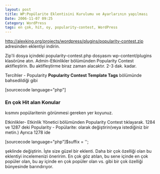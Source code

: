 ```yaml
---
layout: post
title: WP:Popülarite Eklentisini Kurulumu ve Ayarlarının yapılması
Date: 2006-11-07 09:25
Category: WordPress
tags: en çok, hit, oy, popularity-contest, WordPress
---
```


http://alexking.org/projects/wordpress/plugins/popularity-contest.zip
adresinden eklentiyi indirin.

Zip'li dosya içindeki popularity-contest.php dosyasını
wp-content/plugins klasörüne atın. Admin-Etkinlikler
bölümünden Popularity Contest aktifleştirin. Bu aktifleştirme biraz
zaman alacaktır. 2-3 dak. kadar.

Tercihler - Popularity **Popularity Contest Template Tags** bölümünde
bahsedildiği gibi

[sourcecode language="php"] <?php akpc_most_popular(); ?> <h3>En
çok Hit alan Konular</h3> <ul> <?php akpc_most_popular(); ?>
</ul>

kısmını popülaritenin görünmesi gereken yer koyunuz.

Etkinlikler- Etkinlik Yönetici bölümünden Popularity Contest tıklayarak.
1284 ve 1287 deki Popularity - Popülarite: olarak değiştirin(veya
istediğiniz bir metin.) Ayrıca 1278 ide

[sourcecode language="php"]$suffix = '';

şeklinde değiştirin. İşte size güzel bir eklenti. Daha bir çok özelliği
olan bu eklentiyi incelemenizi öneririm. En çok göz atılan, bu sene
içinde en çok popüler olan, bu ay içinde en çok popüler olan vs. gibi
bir çok özelliği bünyesinde barındırıyor.


